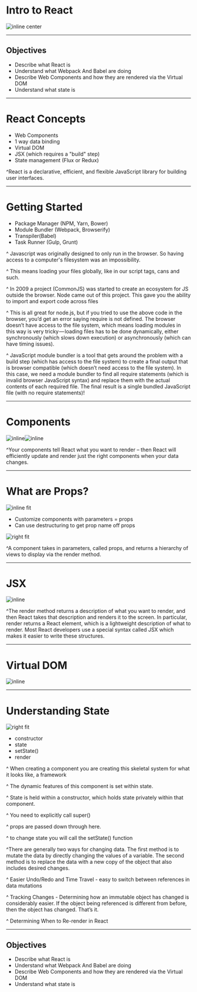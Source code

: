 # Intro to React

![inline center](https://wmira.gallerycdn.vsassets.io/extensions/wmira/react-playground-vscode/0.0.11/1494599205180/Microsoft.VisualStudio.Services.Icons.Default)

---

## Objectives

- Describe what React is
- Understand what Webpack And Babel are doing
- Describe Web Components and how they are rendered via the Virtual DOM
- Understand what state is

---

# React Concepts

- Web Components
- 1 way data binding
- Virtual DOM
- JSX (which requires a "build" step)
- State management (Flux or Redux)

^React is a declarative, efficient, and flexible JavaScript library for building user interfaces.

---

# Getting Started

+ Package Manager (NPM, Yarn, Bower)
+ Module Bundler (Webpack, Browserify)
+ Transpiler(Babel)
+ Task Runner (Gulp, Grunt)

^ Javascript was originally designed to only run in the browser. So having access to a computer's filesystem was an impossibility. 

^ This means loading your files globally, like in our script tags, cans and such.

^ In 2009 a project (CommonJS) was started to create an ecosystem for JS outside the browser. Node came out of this project. This gave you the ability to import and export code across files

^ This is all great for node.js, but if you tried to use the above code in the browser, you’d get an error saying require is not defined. The browser doesn’t have access to the file system, which means loading modules in this way is very tricky — loading files has to be done dynamically, either synchronously (which slows down execution) or asynchronously (which can have timing issues).

^ JavaScript module bundler is a tool that gets around the problem with a build step (which has access to the file system) to create a final output that is browser compatible (which doesn’t need access to the file system). In this case, we need a module bundler to find all require statements (which is invalid browser JavaScript syntax) and replace them with the actual contents of each required file. The final result is a single bundled JavaScript file (with no require statements)!

---

# Components
![inline](component.png)![inline](functionComponents.png)

^Your components tell React what you want to render – then React will efficiently update and render just the right components when your data changes.

---

# What are Props?
![inline fit](props1.png)

+ Customize components with parameters = props
+ Can use destructuring to get prop name off props

![right fit](props2.png)

^A component takes in parameters, called props, and returns a hierarchy of views to display via the render method.

---

# JSX
![inline](jsx.png)

^The render method returns a description of what you want to render, and then React takes that description and renders it to the screen. In particular, render returns a React element, which is a lightweight description of what to render. Most React developers use a special syntax called JSX which makes it easier to write these structures.

---

# Virtual DOM
![inline](virtualDOM.png)

---

# Understanding State
![right fit](constructor.png)

+ constructor
+ state
+ setState()
+ render 

^ When creating a component you are creating this skeletal system for what it looks like, a framework

^ The dynamic features of this component is set within state. 

^ State is held within a constructor, which holds state privately within that component.

^ You need to explicitly call super()

^ props are passed down through here. 

^ to change state you will call the setState() function

^There are generally two ways for changing data. The first method is to mutate the data by directly changing the values of a variable. The second method is to replace the data with a new copy of the object that also includes desired changes.

^ Easier Undo/Redo and Time Travel - easy to switch between references in data mutations

^ Tracking Changes - Determining how an immutable object has changed is considerably easier. If the object being referenced is different from before, then the object has changed. That’s it.


^ Determining When to Re-render in React


---

## Objectives

- Describe what React is
- Understand what Webpack And Babel are doing
- Describe Web Components and how they are rendered via the Virtual DOM
- Understand what state is
